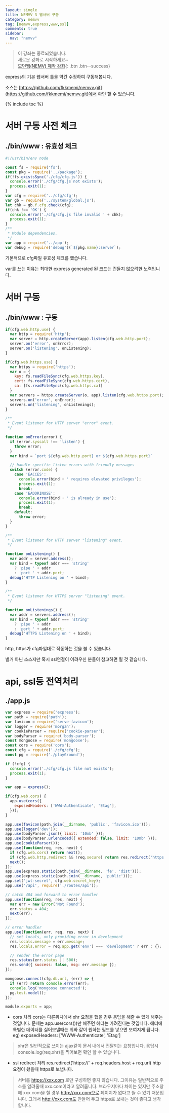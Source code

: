 ```yaml
---
layout: single
title: NEMVV 3 웹서버 구동
category: nemvv
tag: [nemvv,express,www,ssl]
comments: true
sidebar:
  nav: "nemvv"
---
```


> 이 강좌는 종료되었습니다.  
새로운 강좌로 시작하세요~  
[모던웹(NEMV) 제작 강좌](/nemv/){: .btn .btn--success}  

express의 기본 웹서버 틀을 약간 수정하여 구동해봅니다.

소스는 [https://github.com/fkkmemi/nemvv.git](https://github.com/fkkmemi/nemvv.git)에서 확인 할 수 있습니다.

{% include toc %}

# 서버 구동 사전 체크

## ./bin/www : 유효성 체크
```javascript
#!/usr/bin/env node

const fs = require('fs');
const pkg = require('../package');
if(!fs.existsSync('./cfg/cfg.js')) {
  console.error('./cfg/cfg.js not exists');
  process.exit(1);
}
var cfg = require('../cfg/cfg');
var gb = require('../system/global.js');
let chk = gb.f.cfg.check(cfg);
if(chk !== 'OK') {
  console.error('./cfg/cfg.js file invalid ' + chk);
  process.exit(1);
}
/**
 * Module dependencies.
 */
var app = require('../app');
var debug = require('debug')(`${pkg.name}:server`);
```

기본적으로 cfg파일 유효성 체크를 했습니다.

var를 쓰는 이유는 최대한 express generated 된 코드는 건들지 않으려한 노력입니다.

# 서버 구동

## ./bin/www : 구동
```javascript
if(cfg.web.http.use) {
  var http = require('http');
  var server = http.createServer(app).listen(cfg.web.http.port);
  server.on('error', onError);
  server.on('listening', onListening);
}

if(cfg.web.https.use) {
  var https = require('https');
  var o = {
    key: fs.readFileSync(cfg.web.https.key),
    cert: fs.readFileSync(cfg.web.https.cert),
    ca: [fs.readFileSync(cfg.web.https.ca)]
  }
  var servers = https.createServer(o, app).listen(cfg.web.https.port);
  servers.on('error', onError);
  servers.on('listening', onListenings);
}

/**
 * Event listener for HTTP server "error" event.
 */

function onError(error) {
  if (error.syscall !== 'listen') {
    throw error;
  }
  var bind = `port ${cfg.web.http.port} or ${cfg.web.https.port}`

  // handle specific listen errors with friendly messages
  switch (error.code) {
    case 'EACCES':
      console.error(bind + ' requires elevated privileges');
      process.exit(1);
      break;
    case 'EADDRINUSE':
      console.error(bind + ' is already in use');
      process.exit(1);
      break;
    default:
      throw error;
  }
}

/**
 * Event listener for HTTP server "listening" event.
 */

function onListening() {
  var addr = server.address();
  var bind = typeof addr === 'string'
    ? 'pipe ' + addr
    : 'port ' + addr.port;
  debug('HTTP Listening on ' + bind);
}

/**
 * Event listener for HTTPS server "listening" event.
 */

function onListenings() {
  var addr = servers.address();
  var bind = typeof addr === 'string'
    ? 'pipe ' + addr
    : 'port ' + addr.port;
  debug('HTTPS Listening on ' + bind);
}
```

http, https가 cfg파일대로 작동하는 것을 볼 수 있습니다.

별거 아닌 소스지만 혹시 ssl연결이 어려우신 분들이 참고하면 될 것 같습니다.

# api, ssl등 전역처리

## ./app.js

```javascript
var express = require('express');
var path = require('path');
var favicon = require('serve-favicon');
var logger = require('morgan');
var cookieParser = require('cookie-parser');
var bodyParser = require('body-parser');
const mongoose = require('mongoose');
const cors = require('cors');
const cfg = require('./cfg/cfg');
const pg = require('./playGround');

if (!cfg) {
  console.error('./cfg/cfg.js file not exists');
  process.exit(1);
}

var app = express();

if(cfg.web.cors) {
  app.use(cors({
    exposedHeaders: ['WWW-Authenticate', 'Etag'],
  }));
}

app.use(favicon(path.join(__dirname, 'public', 'favicon.ico')));
app.use(logger('dev'));
app.use(bodyParser.json({ limit: '10mb' }));
app.use(bodyParser.urlencoded({ extended: false, limit: '10mb' }));
app.use(cookieParser());
app.use(function(req, res, next) {
  if (cfg.web.cors) return next();
  if (cfg.web.http.redirect && !req.secure) return res.redirect('https://' + req.headers.host + req.url);
  next();
});
app.use(express.static(path.join(__dirname, 'fe', 'dist')));
app.use(express.static(path.join(__dirname, 'public')));
app.set('jwt-secret', cfg.web.secret_key);
app.use('/api', require('./routes/api'));

// catch 404 and forward to error handler
app.use(function(req, res, next) {
  var err = new Error('Not Found');
  err.status = 404;
  next(err);
});

// error handler
app.use(function(err, req, res, next) {
  // set locals, only providing error in development
  res.locals.message = err.message;
  res.locals.error = req.app.get('env') === 'development' ? err : {};

  // render the error page
  res.status(err.status || 500);
  res.send({ success: false, msg: err.message });
});

mongoose.connect(cfg.db.url, (err) => {
  if (err) return console.error(err);
  console.log('mongoose connected');
  pg.test.model();
});

module.exports = app;
```

- cors 처리
cors는 다른위치에서 xhr 요청을 했을 경우 응답을 해줄 수 있게 해주는 것입니다.
문제는 app.use(cors())만 해주면 헤더는 가려진다는 것입니다.
헤더에 특별한 데이터를 실어보낼때는 위와 같이 원하는 필드를 넣으면 보여지게 됩니다.
eg) exposedHeaders: ['WWW-Authenticate', 'Etag']

> xhr은 일반적으로 쓰이는 ajax같이 문서 내에서 전달되는 요청입니다.
응답시 console.log(req.xhr)을 찍어보면 확인 할 수 있습니다.

- ssl redirect 처리
res.redirect('https://' + req.headers.host + req.url)
http요청이 왔을때 https로 보냅니다.

> 서버를 https://xxx.com 로만 구성하면 좋지 않습니다.
그이유는 일반적으로 주소를 알려줄때 xxx.com이라고 알려줍니다.
브라우저마다 차이는 있지만 주소창에 xxx.com을 칠 경우 http://xxx.com으로 페이지가 없다고 뜰 수 있기 때문입니다.
그래서 http://xxx.com도 만들어 두고 https로 보내는 것이 좋다고 생각합니다.

